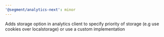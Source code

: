 ```yaml
---
'@segment/analytics-next': minor
---
```


Adds storage option in analytics client to specify priority of storage (e.g use cookies over localstorage) or use a custom implementation
